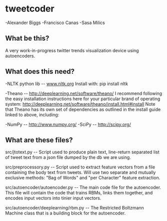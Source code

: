 tweetcoder
==========
-Alexander Biggs
-Francisco Canas
-Sasa Milics

 What be this?
--------------
A very work-in-progress twitter trends visualization device using autoencoders.

What does this need? 
--------------------
-NLTK python lib -- www.nltk.org
	Install with:
	pip install nltk

-Theano -- http://deeplearning.net/software/theano/
	I recommend following the easy installation instructions here for your particular brand of operating system:
	http://deeplearning.net/software/theano/install.html#install
Note that Theano has its own set of dependencies as outlined in the install guide linked to above, including:

-NumPy -- http://www.numpy.org/
-SciPy -- http://scipy.org/

What are these files?
---------------------
src/jtotext.py -- Script used to produce plain text, line-return separated list of tweet text from a json file dumped by the db we are using. 

src/preprocessory.py -- Script used to extract feature vectors from a file containing the body text from tweets. Will use two separate and mutually exclusive methods: "Bag of Words" and "per Character" feature extraction. 

src/autoencoder/autoencoder.py -- The main code file for the autoencoder. This file will contain the code that trains RBMs, links them together, and encodes input vectors into tinier input vectors. 

src/autoencoder/deeplearning/rbm.py -- The Restricted Boltzmann Machine class that is a building block for the autoencoder.


